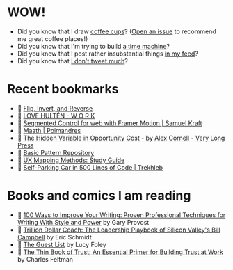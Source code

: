 # WOW!

- Did you know that I draw [coffee cups](https://papercups.mamuso.net/)? ([Open an issue](https://github.com/mamuso/papercups/issues) to recommend me great coffee places!)
- Did you know that I'm trying to build [a time machine](https://github.com/mamuso/fluxcapacitor)?
- Did you know that I post rather insubstantial things [in my feed](https://feed.mamuso.net/)?
- Did you know that [I don't tweet much](https://twitter.com/mamuso)?

# Recent bookmarks

- 👀 [Flip, Invert, and Reverse](https://yuanchuan.dev/flip-invert-reverse)
- 👀 [LOVE HULTÉN - W O R K](https://www.lovehulten.com/)
- 👀 [Segmented Control for web with Framer Motion | Samuel Kraft](https://samuelkraft.com/blog/segmented-control-framer-motion)
- 👀 [Maath | Poimandres](https://maath.pmnd.rs/)
- 👀 [The Hidden Variable in Opportunity Cost - by Alex Cornell - Very Long Press](https://verylong.substack.com/p/the-hidden-variable-in-opportunity)
- 👀 [Basic Pattern Repository](https://patterns.helloyes.dev/)
- 👀 [UX Mapping Methods: Study Guide](https://www.nngroup.com/articles/ux-mapping-methods-study-guide/)
- 👀 [Self-Parking Car in 500 Lines of Code | Trekhleb](https://trekhleb.dev/blog/2021/self-parking-car-evolution/)


# Books and comics I am reading

- 📘 [100 Ways to Improve Your Writing: Proven Professional Techniques for Writing With Style and Power](https://www.goodreads.com/book/show/43229424) by Gary Provost
- 📘 [Trillion Dollar Coach: The Leadership Playbook of Silicon Valley's Bill Campbell](https://www.goodreads.com/book/show/42764751) by Eric Schmidt
- 📘 [The Guest List](https://www.goodreads.com/book/show/52656911) by Lucy Foley
- 📘 [The Thin Book of Trust; An Essential Primer for Building Trust at Work](https://www.goodreads.com/book/show/8245275) by Charles Feltman

